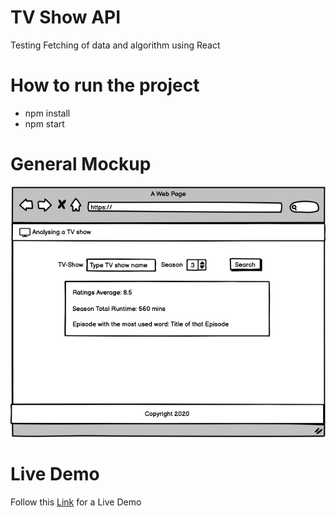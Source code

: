 # TV Show API

Testing Fetching of data and algorithm using React

# How to run the project

- npm install
- npm start

# General Mockup

![TV Show UI](Mockup.png)

# Live Demo

Follow this [Link](https://distracted-ardinghelli-634c12.netlify.app/) for a Live Demo
